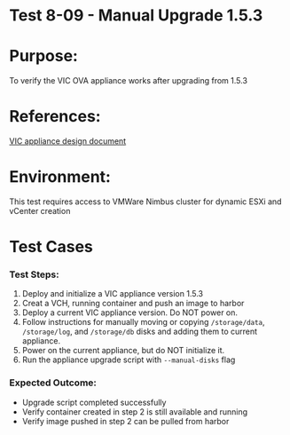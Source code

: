 Test 8-09 - Manual Upgrade 1.5.3
=======

# Purpose:
To verify the VIC OVA appliance works after upgrading from 1.5.3

# References:
[VIC appliance design
document](https://github.com/vmware/vic-product/blob/master/installer/docs/DESIGN.md)

# Environment:
This test requires access to VMWare Nimbus cluster for dynamic ESXi and vCenter creation

# Test Cases

### Test Steps:
1. Deploy and initialize a VIC appliance version 1.5.3
2. Creat a VCH, running container and push an image to harbor
3. Deploy a current VIC appliance version. Do NOT power on.
4. Follow instructions for manually moving or copying `/storage/data`, `/storage/log`, and
   `/storage/db` disks and adding them to current appliance.
5. Power on the current appliance, but do NOT initialize it.
6. Run the appliance upgrade script with `--manual-disks` flag

### Expected Outcome:

- Upgrade script completed successfully
- Verify container created in step 2 is still available and running
- Verify image pushed in step 2 can be pulled from harbor
